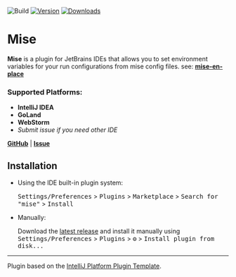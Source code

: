 ![Build](https://github.com/134130/intellij-mise/workflows/Build/badge.svg)
[![Version](https://img.shields.io/jetbrains/plugin/v/24904-mise.svg)](https://plugins.jetbrains.com/plugin/24904-mise)
[![Downloads](https://img.shields.io/jetbrains/plugin/d/24904-mise.svg)](https://plugins.jetbrains.com/plugin/24904-mise)

<!-- Plugin description -->
# Mise

**Mise** is a plugin for JetBrains IDEs that allows you to set environment variables for your run configurations
from mise config files. see: **[mise-en-place](https://mise.jdx.dev)**

### Supported Platforms:
- **IntelliJ IDEA**
- **GoLand**
- **WebStorm**
- _Submit issue if you need other IDE_
<!-- Plugin description end -->

**[GitHub](https://github.com/134130/intellij-mise)** | **[Issue](https://github.com/134130/intellij-mise/issues)** 

## Installation

- Using the IDE built-in plugin system:
  
  <kbd>Settings/Preferences</kbd> > <kbd>Plugins</kbd> > <kbd>Marketplace</kbd> > <kbd>Search for "mise"</kbd> >
  <kbd>Install</kbd>
  
- Manually:

  Download the [latest release](https://github.com/134130/mise/releases/latest) and install it manually using
  <kbd>Settings/Preferences</kbd> > <kbd>Plugins</kbd> > <kbd>⚙️</kbd> > <kbd>Install plugin from disk...</kbd>


---
Plugin based on the [IntelliJ Platform Plugin Template][template].

[template]: https://github.com/JetBrains/intellij-platform-plugin-template
[docs:plugin-description]: https://plugins.jetbrains.com/docs/intellij/plugin-user-experience.html#plugin-description-and-presentation
